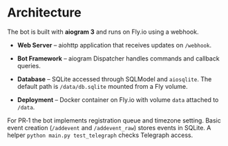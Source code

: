 # Architecture

The bot is built with **aiogram 3** and runs on Fly.io using a webhook.

- **Web Server** – aiohttp application that receives updates on `/webhook`.
- **Bot Framework** – aiogram Dispatcher handles commands and callback queries.

- **Database** – SQLite accessed through SQLModel and `aiosqlite`. The default
  path is `/data/db.sqlite` mounted from a Fly volume.
- **Deployment** – Docker container on Fly.io with volume `data` attached to
  `/data`.


For PR‑1 the bot implements registration queue and timezone setting. Basic event
creation (`/addevent` and `/addevent_raw`) stores events in SQLite. A helper
`python main.py test_telegraph` checks Telegraph access.

